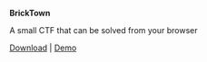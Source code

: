**BrickTown**   
   
A small CTF that can be solved from your browser   
   
[Download](file:///C:/Users/abalakrishnan/Documents/Research/Websites/www-sechow/public/bricktown/bricktown.zip) | [Demo](http://windowsten10.com/bricktown/)
